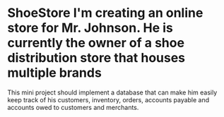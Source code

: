 # ShoeStore I'm creating an online store for Mr. Johnson. He is currently the owner of a shoe distribution store that houses multiple brands
This mini project should implement a database that can make him easily keep track of his customers, inventory, orders, accounts payable 
and accounts owed to customers and merchants. 

